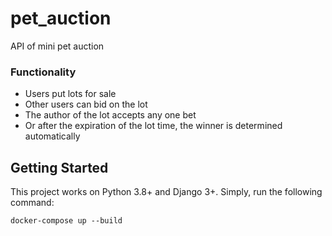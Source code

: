 # pet_auction
API of mini pet auction

### Functionality
- Users put lots for sale
- Other users can bid on the lot
- The author of the lot accepts any one bet
- Or after the expiration of the lot time, the winner is determined automatically

## Getting Started
This project works on Python 3.8+ and Django 3+. Simply, run the following command:
```
docker-compose up --build
```

